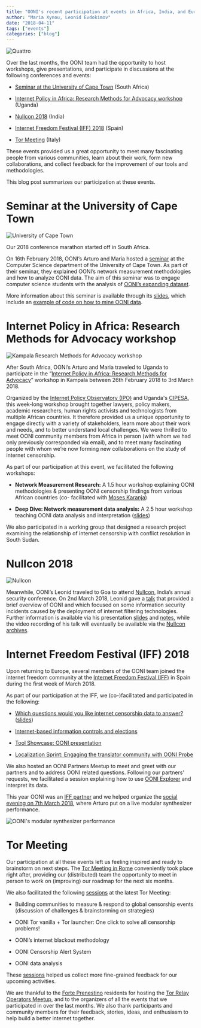 ```yaml
---
title: "OONI's recent participation at events in Africa, India, and Europe"
author: "Maria Xynou, Leonid Evdokimov"
date: "2018-04-11"
tags: ["events"]
categories: ["blog"]
---
```


![Quattro](/post/2018-conferences/quattro.jpg)

Over the last months, the OONI team had the opportunity to host
workshops, give presentations, and participate in discussions at the
following conferences and events:

* [Seminar at the University of Cape Town](http://www.students.uct.ac.za/event/internet-censorship-measurements) (South Africa)

* [Internet Policy in Africa: Research Methods for Advocacy workshop](http://globalnetpolicy.org/event/research-methods-africa/) (Uganda)

* [Nullcon 2018](https://nullcon.net/website/) (India)

* [Internet Freedom Festival (IFF) 2018](https://internetfreedomfestival.org/) (Spain)

* [Tor Meeting](https://trac.torproject.org/projects/tor/wiki/org/meetings/2018Rome) (Italy)

These events provided us a great opportunity to meet many fascinating
people from various communities, learn about their work, form new
collaborations, and collect feedback for the improvement of our tools
and methodologies.

This blog post summarizes our participation at these events.

# Seminar at the University of Cape Town

![University of Cape Town](/post/2018-conferences/cape-town.jpg)

Our 2018 conference marathon started off in South Africa.

On 16th February 2018, OONI’s Arturo and Maria hosted a
[seminar](http://www.students.uct.ac.za/event/internet-censorship-measurements)
at the Computer Science department of the University of Cape Town. As
part of their seminar, they explained OONI’s network measurement
methodologies and how to analyze OONI data. The aim of this seminar was
to engage computer science students with the analysis of [OONI’s expanding dataset](https://api.ooni.io/).

More information about this seminar is available through its
[slides](https://slides.ooni.io/2018/uct-internet-censorship-measurements/#/0),
which include an [example of code on how to mine OONI data](https://gist.github.com/hellais/c520929b9ed6120587860efcf069e44d).

# Internet Policy in Africa: Research Methods for Advocacy workshop

![Kampala Research Methods for Advocacy workshop](/post/2018-conferences/uganda.jpg)

After South Africa, OONI’s Arturo and Maria traveled to Uganda to
participate in the “[Internet Policy in Africa: Research Methods for Advocacy](http://globalnetpolicy.org/event/research-methods-africa/)”
workshop in Kampala between 26th February 2018 to 3rd March 2018.

Organized by the [Internet Policy Observatory (IPO)](http://globalnetpolicy.org/) and Uganda's [CIPESA](https://cipesa.org/), this week-long workshop brought
together lawyers, policy makers, academic researchers, human rights
activists and technologists from multiple African countries. It
therefore provided us a unique opportunity to engage directly with a
variety of stakeholders, learn more about their work and needs, and to
better understand local challenges. We were thrilled to meet OONI
community members from Africa in person (with whom we had only
previously corresponded via email), and to meet many fascinating people
with whom we’re now forming new collaborations on the study of internet
censorship.

As part of our participation at this event, we facilitated the following
workshops:

* **Network Measurement Research:** A 1.5 hour workshop explaining OONI methodologies
& presenting OONI censorship findings from various African countries (co-
facilitated with [Moses Karanja](https://moseskaranja.com/))

* **Deep Dive: Network measurement data analysis:** A 2.5 hour workshop teaching OONI
data analysis and interpretation ([slides](https://slides.ooni.io/2018/internet-policy-africa-network-measurement-deep-dive/#/0))

We also participated in a working group that designed a research project
examining the relationship of internet censorship with conflict
resolution in South Sudan.

# Nullcon 2018

![Nullcon](/post/2018-conferences/nullcon.jpg)

Meanwhile, OONI’s Leonid traveled to Goa to attend
[Nullcon](https://nullcon.net/website/), India’s annual security
conference. On 2nd March 2018, Leonid gave a
[talk](https://nullcon.net/website/goa-2018/speakers/leonid-evdokimov.php)
that provided a brief overview of OONI and which focused on some
information security incidents caused by the deployment of internet
filtering technologies. Further information is available via his
presentation
[slides](https://slides.ooni.io/2018/nullcon-measuring-internet-filters/#/0)
and
[notes](https://slides.ooni.io/2018/nullcon-measuring-internet-filters/#/0?presenter),
while the video recording of his talk will eventually be available via
the [Nullcon archives](https://nullcon.net/website/archives/goa-2018.php).

# Internet Freedom Festival (IFF) 2018

Upon returning to Europe, several members of the OONI team joined the
internet freedom community at the [Internet Freedom Festival (IFF)](https://internetfreedomfestival.org/) in Spain during the first
week of March 2018.

As part of our participation at the IFF, we (co-)facilitated and
participated in the following:

* [Which questions would you like internet censorship data to answer?](https://platform.internetfreedomfestival.org/en/IFF2018/public/schedule/custom/479) ([slides](https://slides.ooni.io/2018/iff-questions/#/0))

* [Internet-based information controls and elections](https://platform.internetfreedomfestival.org/en/IFF2018/public/schedule/custom/27)

* [Tool Showcase: OONI presentation](https://platform.internetfreedomfestival.org/en/IFF2018/public/schedule/custom/721)

* [Localization Sprint: Engaging the translator community with OONI Probe](https://platform.internetfreedomfestival.org/en/IFF2018/public/schedule/custom/640)

We also hosted an OONI Partners Meetup to meet and greet with our
partners and to address OONI related questions. Following our partners’
requests, we facilitated a session explaining how to use [OONI Explorer](https://explorer.ooni.org/world/) and interpret
its data.

This year OONI was an [IFF partner](https://internetfreedomfestival.org/#partners) and we helped
organize the [social evening on 7th March 2018](https://platform.internetfreedomfestival.org/en/IFF2018/public/schedule/custom/782),
where Arturo put on a live modular synthesizer performance.

![OONI's modular synthesizer performance](/post/2018-conferences/iff.jpg)

# Tor Meeting

Our participation at all these events left us feeling inspired and ready
to brainstorm on next steps. The [Tor Meeting in Rome](https://trac.torproject.org/projects/tor/wiki/org/meetings/2018Rome)
conveniently took place right after, providing our (distributed) team
the opportunity to meet in person to work on (improving) our roadmap for
the next six months.

We also facilitated the following
[sessions](https://trac.torproject.org/projects/tor/wiki/org/meetings/2018Rome/WorkingSessions)
at the latest Tor Meeting:

* Building communities to measure & respond to global censorship events
(discussion of challenges & brainstorming on strategies)

* OONI Tor vanilla + Tor launcher: One click to solve all censorship problems!

* OONI’s internet blackout methodology

* OONI Censorship Alert System

* OONI data analysis

These
[sessions](https://trac.torproject.org/projects/tor/wiki/org/meetings/2018Rome/Notes)
helped us collect more fine-grained feedback for our upcoming
activities.

We are thankful to the [Forte Prenestino](https://www.forteprenestino.net/) residents for hosting the
[Tor Relay Operators Meetup](https://blog.torproject.org/events/relay-operators-meetup-csoa-forte-prenestino-rome-italy),
and to the organizers of all the events that we participated in over the
last months. We also thank participants and community members for their
feedback, stories, ideas, and enthusiasm to help build a better internet
together.
